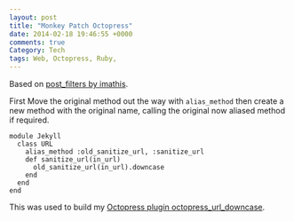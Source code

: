 ```yaml
---
layout: post
title: "Monkey Patch Octopress"
date: 2014-02-18 19:46:55 +0000
comments: true
Category: Tech
tags: Web, Octopress, Ruby,
---
```

Based on [post_filters by imathis](https://github.com/imathis/octopress/blob/master/plugins/post_filters.rb).

First Move the original method out the way with `alias_method`  then create a new method with the original name, calling the original now aliased method if required.

    module Jekyll
      class URL
        alias_method :old_sanitize_url, :sanitize_url
        def sanitize_url(in_url)
          old_sanitize_url(in_url).downcase
        end
      end
    end

This was used to build my [Octopress plugin octopress_url_downcase](https://github.com/morganp/octopress_url_downcase).
